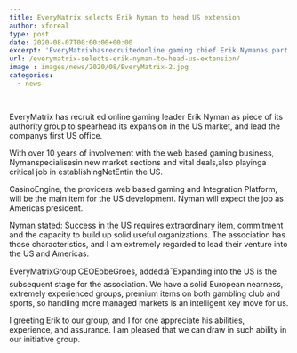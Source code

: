```yaml
---
title: EveryMatrix selects Erik Nyman to head US extension
author: xforeal 
type: post
date: 2020-08-07T00:00:00+00:00
excerpt: 'EveryMatrixhasrecruitedonline gaming chief Erik Nymanas part ofits authority group tospearheaditsexpansion in the US market, and lead thecompanys first US office '
url: /everymatrix-selects-erik-nyman-to-head-us-extension/
image : images/news/2020/08/EveryMatrix-2.jpg
categories:
  - news

---
```

EveryMatrix<span data-contrast="none" /> <span data-contrast="none">has </span><span data-contrast="none">recruit </span><span data-contrast="none">ed </span><span data-contrast="none">online gaming leader Erik Nyman </span><span data-contrast="none">as piece of </span><span data-contrast="none">its authority group to </span><span data-contrast="none">spearhead </span><span data-contrast="none">its </span><span data-contrast="none">expansion in the US market, and lead the </span><span data-contrast="none">companys first US office. </span><span data-contrast="none" />

<span data-contrast="none">With over 10 years of involvement with the web based gaming business, Nymanspecialisesin new market sections and vital deals,also playinga critical job in establishingNetEntin the US. </span><span data-ccp-props="{" />

<span data-contrast="none">CasinoEngine, the providers web based gaming and Integration Platform, will be the main item for the US development. Nyman will expect the job as Americas president. </span>

<span data-contrast="none">Nyman stated: Success in the US requires extraordinary item, commitment and the capacity to build up solid useful organizations. The association has those characteristics, and I am extremely regarded to lead their venture into the US and Americas. </span>

<span data-contrast="none">EveryMatrixGroup CEOEbbeGroes, added:â¯Expanding into the US is the subsequent stage for the association. We have a solid European nearness, extremely experienced groups, premium items on both gambling club and sports, so handling more managed markets is an intelligent key move for us. </span>

<span data-contrast="none">I greeting Erik to our group, and I for one appreciate his abilities, experience, and assurance. I am pleased that we can draw in such ability in our initiative group. </span>